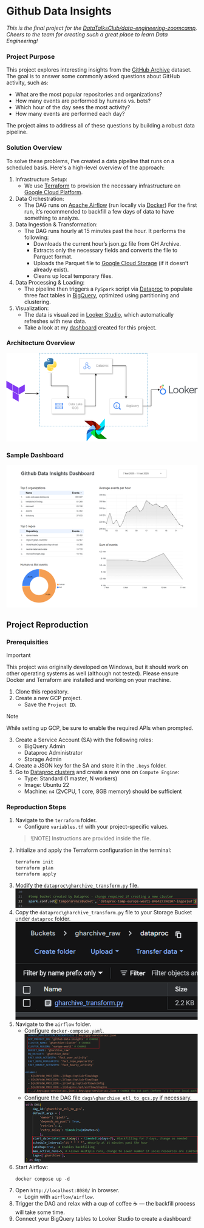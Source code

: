 # Github Data Insights 
<i> This is the final project for the [DataTalksClub/data-engineering-zoomcamp](https://github.com/DataTalksClub/data-engineering-zoomcamp). Cheers to the team for creating such a great place to learn Data Engineering!</i>

### Project Purpose
This project explores interesting insights from the [GitHub Archive](https://www.gharchive.org/) dataset. The goal is to answer some commonly asked questions about GitHub activity, such as:
* What are the most popular repositories and organizations?
* How many events are performed by humans vs. bots?
* Which hour of the day sees the most activity?
* How many events are performed each day?

The project aims to address all of these questions by building a robust data pipeline.

### Solution Overview
To solve these problems, I’ve created a data pipeline that runs on a scheduled basis. Here's a high-level overview of the approach:
1. Infrastructure Setup: 
    * We use [Terraform](https://www.terraform.io/) to provision the necessary infrastructure on [Google Cloud Platform](https://cloud.google.com/).
2. Data Orchestration:
    * The DAG runs on [Apache Airflow](https://airflow.apache.org/) (run locally via [Docker](https://www.docker.com/)) For the first run, it’s recommended to backfill a few days of data to have something to analyze.
3. Data Ingestion & Transformation:
    * The DAG runs hourly at 15 minutes past the hour. It performs the following:
        * Downloads the current hour’s json.gz file from GH Archive.
        * Extracts only the necessary fields and converts the file to Parquet format.
        * Uploads the Parquet file to [Google Cloud Storage](https://cloud.google.com/storage) (if it doesn’t already exist).
        * Cleans up local temporary files.
4. Data Processing & Loading:
    * The pipeline then triggers a `PySpark` script via [Dataproc](https://cloud.google.com/dataproc) to populate three fact tables in [BigQuery](https://cloud.google.com/bigquery), optimized using partitioning and clustering.
5. Visualization:
    * The data is visualized in [Looker Studio](https://lookerstudio.google.com), which automatically refreshes with new data.
    * Take a look at my [dashboard](https://lookerstudio.google.com/reporting/e55847a7-9a5d-4fee-97d7-e81942d6596f) created for this project.

### Architecture Overview
![Diagram](images/gharchive.png)

### Sample Dashboard
![Dashboard](images/dashboard.png)

## Project Reproduction

### Prerequisities
> [!IMPORTANT]  
> This project was originally developed on Windows, but it should work on other operating systems as well (although not tested).
Please ensure Docker and Terraform are installed and working on your machine.

1. Clone this repository.
2. Create a new GCP project.
    * Save the `Project ID`.
> [!NOTE]
> While setting up GCP, be sure to enable the required APIs when prompted.
3. Create a Service Account (SA) with the following roles:
    * BigQuery Admin
    * Dataproc Administrator
    * Storage Admin
4. Create a JSON key for the SA and store it in the `.keys` folder.
5. Go to [Dataproc clusters](https://console.cloud.google.com/dataproc/clusters) and create a new one on `Compute Engine`:
    * Type: Standard (1 master, N workers)
    * Image: Ubuntu 22
    * Machine: `n4` (2vCPU, 1 core, 8GB memory) should be sufficient

### Reproduction Steps
1. Navigate to the `terraform` folder.
    * Configure `variables.tf` with your project-specific values.
    > ![NOTE]
    > Instructions are provided inside the file.
2. Initialize and apply the Terraform configuration in the terminal:
    ```
    terraform init
    terraform plan
    terraform apply
    ```
3. Modify the `dataproc\gharchive_transform.py` file.
![Pyspark_change](images/pyspark_change.png)
4. Copy the `dataproc\gharchive_transform.py` file to your Storage Bucket under `dataproc` folder.
![Pyspark](images/pyspark.png)
4. Navigate to the `airflow` folder.
    * Configure `docker-compose.yaml`.
    ![AirflowDocker](images/airflow_docker.png)
    * Configure the DAG file `dags\gharchive_etl_to_gcs.py` if necessary.
    ![DAG](images/dag.png)
5. Start Airflow:
    ```
    docker compose up -d
    ```
6. Open `http://localhost:8080/` in browser.
    * Login with `airflow/airflow`.
7. Trigger the DAG and relax with a cup of coffee ☕ — the backfill process will take some time.
8. Connect your BigQuery tables to Looker Studio to create a dashboard!
